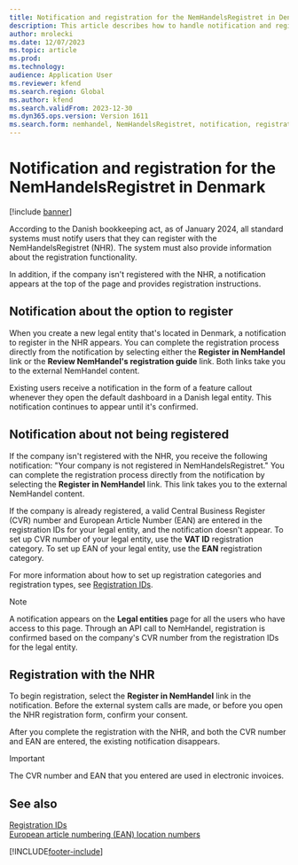 ```yaml
---
title: Notification and registration for the NemHandelsRegistret in Denmark
description: This article describes how to handle notification and registration with the NemHandelsRegistret (NHR) in Denmark.
author: mrolecki
ms.date: 12/07/2023
ms.topic: article
ms.prod: 
ms.technology: 
audience: Application User
ms.reviewer: kfend
ms.search.region: Global
ms.author: kfend
ms.search.validFrom: 2023-12-30
ms.dyn365.ops.version: Version 1611
ms.search.form: nemhandel, NemHandelsRegistret, notification, registration, denmark
---
```


# Notification and registration for the NemHandelsRegistret in Denmark

[!include [banner](../../includes/banner.md)]

According to the Danish bookkeeping act, as of January 2024, all standard systems must notify users that they can register with the NemHandelsRegistret (NHR). The system must also provide information about the registration functionality.

In addition, if the company isn't registered with the NHR, a notification appears at the top of the page and provides registration instructions.

## Notification about the option to register

When you create a new legal entity that's located in Denmark, a notification to register in the NHR appears. You can complete the registration process directly from the notification by selecting either the **Register in NemHandel** link or the **Review NemHandel's registration guide** link. Both links take you to the external NemHandel content.

Existing users receive a notification in the form of a feature callout whenever they open the default dashboard in a Danish legal entity. This notification continues to appear until it's confirmed.

## Notification about not being registered

If the company isn't registered with the NHR, you receive the following notification: "Your company is not registered in NemHandelsRegistret." You can complete the registration process directly from the notification by selecting the **Register in NemHandel** link. This link takes you to the external NemHandel content.

If the company is already registered, a valid Central Business Register (CVR) number and European Article Number (EAN) are entered in the registration IDs for your legal entity, and the notification doesn't appear. To set up CVR number of your legal entity, use the **VAT ID** registration category. To set up EAN of your legal entity, use the **EAN** registration category.

For more information about how to set up registration categories and registration types, see [Registration IDs](../europe/emea-registration-ids.md).

> [!NOTE]
> A notification appears on the **Legal entities** page for all the users who have access to this page. Through an API call to NemHandel, registration is confirmed based on the company's CVR number from the registration IDs for the legal entity.

## Registration with the NHR

To begin registration, select the **Register in NemHandel** link in the notification. Before the external system calls are made, or before you open the NHR registration form, confirm your consent.

After you complete the registration with the NHR, and both the CVR number and EAN are entered, the existing notification disappears.

> [!IMPORTANT]
> The CVR number and EAN that you entered are used in electronic invoices.

## See also

[Registration IDs](../europe/emea-registration-ids.md)  
[European article numbering (EAN) location numbers](../europe/ean-number.md)

[!INCLUDE[footer-include](../../../includes/footer-banner.md)]
